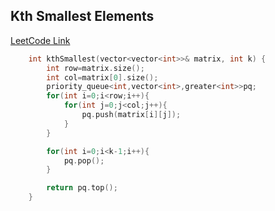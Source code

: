 ## Kth Smallest Elements
[LeetCode Link](https://leetcode.com/problems/kth-smallest-element-in-a-sorted-matrix/)
```cpp
    int kthSmallest(vector<vector<int>>& matrix, int k) {
        int row=matrix.size();
        int col=matrix[0].size();
        priority_queue<int,vector<int>,greater<int>>pq;
        for(int i=0;i<row;i++){
            for(int j=0;j<col;j++){
                pq.push(matrix[i][j]);
            }
        }

        for(int i=0;i<k-1;i++){
            pq.pop();
        }

        return pq.top();
    }